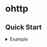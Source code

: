 # ohttp

## Quick Start

<details>
  <summary>Example</summary>

```go
```

```go
```

```json
```

```json
```

```
```

```
```
</details>
